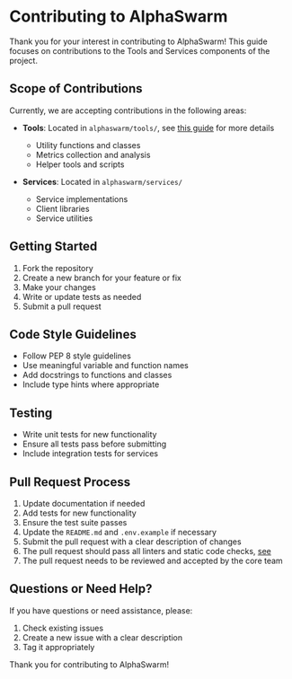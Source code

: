 # Contributing to AlphaSwarm

Thank you for your interest in contributing to AlphaSwarm! This guide focuses on contributions to the Tools and Services components of the project.

## Scope of Contributions

Currently, we are accepting contributions in the following areas:

- **Tools**: Located in `alphaswarm/tools/`, see [this guide](docs/tools.md) for more details
  - Utility functions and classes
  - Metrics collection and analysis
  - Helper tools and scripts

- **Services**: Located in `alphaswarm/services/`
  - Service implementations
  - Client libraries
  - Service utilities

## Getting Started

1. Fork the repository
2. Create a new branch for your feature or fix
3. Make your changes
4. Write or update tests as needed
5. Submit a pull request

## Code Style Guidelines

- Follow PEP 8 style guidelines
- Use meaningful variable and function names
- Add docstrings to functions and classes
- Include type hints where appropriate

## Testing

- Write unit tests for new functionality
- Ensure all tests pass before submitting
- Include integration tests for services

## Pull Request Process

1. Update documentation if needed
2. Add tests for new functionality
3. Ensure the test suite passes
4. Update the `README.md` and `.env.example` if necessary
5. Submit the pull request with a clear description of changes
6. The pull request should pass all linters and static code checks, [see](https://github.com/chain-ml/alphaswarm?tab=readme-ov-file#code-quality)
7. The pull request needs to be reviewed and accepted by the core team

## Questions or Need Help?

If you have questions or need assistance, please:
1. Check existing issues
2. Create a new issue with a clear description
3. Tag it appropriately

Thank you for contributing to AlphaSwarm! 
